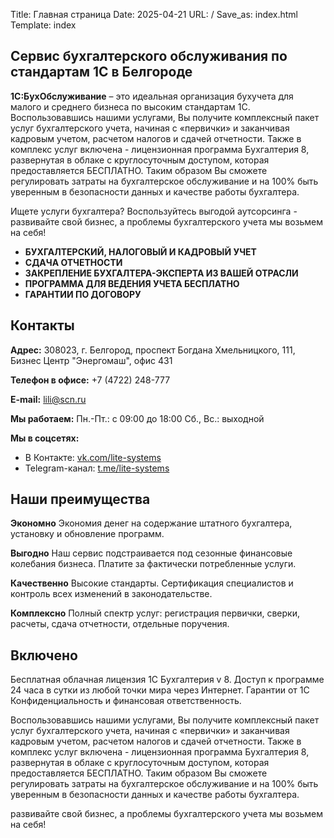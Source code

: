 Title: Главная страница
Date: 2025-04-21
URL: /
Save_as: index.html
Template: index

## Сервис бухгалтерского обслуживания по стандартам 1С в Белгороде

**1С:БухОбслуживание** – это идеальная организация бухучета для малого и среднего бизнеса по высоким стандартам 1С. Воспользовавшись нашими услугами, Вы получите комплексный пакет услуг бухгалтерского учета, начиная с «первички» и заканчивая кадровым учетом, расчетом налогов и сдачей отчетности. Также в комплекс услуг включена - лицензионная программа Бухгалтерия 8, развернутая в облаке с круглосуточным доступом, которая предоставляется БЕСПЛАТНО. Таким образом Вы сможете регулировать затраты на бухгалтерское обслуживание и на 100% быть уверенным в безопасности данных и качестве работы бухгалтера.

Ищете услуги бухгалтера? Воспользуйтесь выгодой аутсорсинга - развивайте свой бизнес, а проблемы бухгалтерского учета мы возьмем на себя!

*   **БУХГАЛТЕРСКИЙ, НАЛОГОВЫЙ И КАДРОВЫЙ УЧЕТ**
*   **СДАЧА ОТЧЕТНОСТИ**
*   **ЗАКРЕПЛЕНИЕ БУХГАЛТЕРА-ЭКСПЕРТА ИЗ ВАШЕЙ ОТРАСЛИ**
*   **ПРОГРАММА ДЛЯ ВЕДЕНИЯ УЧЕТА БЕСПЛАТНО**
*   **ГАРАНТИИ ПО ДОГОВОРУ**

## Контакты

**Адрес:** 308023, г. Белгород, проспект Богдана Хмельницкого, 111, Бизнес Центр "Энергомаш", офис 431

**Телефон в офисе:** +7 (4722) 248-777

**E-mail:** [lili@scn.ru](mailto:lili@scn.ru)

**Мы работаем:** Пн.-Пт.: с 09:00 до 18:00 Сб., Вс.: выходной

**Мы в соцсетях:**

*   В Контакте: [vk.com/lite-systems](vk.com/lite-systems)
*   Telegram-канал: [t.me/lite-systems](t.me/lite-systems)

## Наши преимущества

**Экономно**
Экономия денег на содержание штатного бухгалтера, установку и обновление программ.

**Выгодно**
Наш сервис подстраивается под сезонные финансовые колебания бизнеса. Платите за фактически потребленные услуги.

**Качественно**
Высокие стандарты. Сертификация специалистов и контроль всех изменений в законодательстве.

**Комплексно**
Полный спектр услуг: регистрация первички, сверки, расчеты, сдача отчетности, отдельные поручения.

## Включено

Бесплатная облачная лицензия 1С Бухгалтерия v 8. Доступ к программе 24 часа в сутки из любой точки мира через Интернет. Гарантии от 1С Конфиденциальность и финансовая ответственность.

Воспользовавшись нашими услугами, Вы получите комплексный пакет услуг бухгалтерского учета, начиная с «первички» и заканчивая кадровым учетом, расчетом налогов и сдачей отчетности. Также в комплекс услуг включена - лицензионная программа Бухгалтерия 8, развернутая в облаке с круглосуточным доступом, которая предоставляется БЕСПЛАТНО. Таким образом Вы сможете регулировать затраты на бухгалтерское обслуживание и на 100% быть уверенным в безопасности данных и качестве работы бухгалтера.

развивайте свой бизнес, а проблемы бухгалтерского учета мы возьмем на себя!